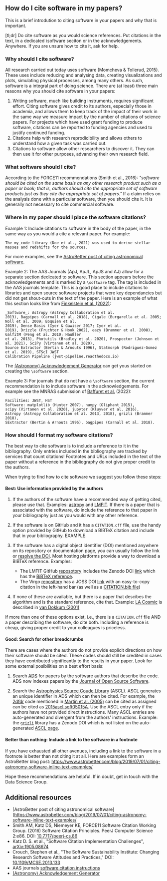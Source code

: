 ## How do I cite software in my papers?

This is a brief introdution to citing software in your papers and why that is important. 

[tl;dr] Do cite software as you would science references. Put citations in the text, in a dedicated \software seciton or in the acknowledgements. Anywhere. If you are unsure how to cite it, ask for help.

### Why should I cite software? 

All research carried out today uses software (Momcheva & Tollerud, 2015). These uses include reducing and analysing data, creating visualizations and plots, simulating physical processes, among many others. As such, software is a integral part of doing science. There are (at least) three main reasons why you should cite software in your papers:

1. Writing software, much like building instruments, requires significant effort. Citing software gives credit to its authors, especially those in academia, and allows them to keep track of the impact of their work in the same way we measure impact by the number of citations of science papers. For  projects which have used grant funding to produce software, citations can be reported to funding agencies and used to justify continued funding.
2. Citations help with research reprodicibility and allows others to understand how a given task was carried out. 
3. Citations to software allow other researchers to discover it. They can then use it for other purposes, advancing their own research field.

### What software should I cite?

According to the FORCE11 recommendations (Smith et al., 2016): _"software should be cited on the same basis as any other research product such as a paper or book; that is, authors should cite the appropriate set of software products just as they cite the appropriate set of papers."_ If a claim relies on the analysis done with a particular software, then you should cite it. It is generally not necessary to cite commercial software.

### Where in my paper should I place the software citations? 

Example 1: Include citations to software in the body of the paper, in the same way as you would a cite a relevant paper. For example:

```The my_code library (Doe et al., 2021) was used to derive stellar masses and redshifts for the sources.```

For more examples, see the [AstroBetter post of citing astronomical software](https://www.astrobetter.com/blog/2019/07/01/citing-astronomy-software-inline-text-examples/).

Example 2: The AAS Journals (ApJ, ApJL, ApJS and AJ) allow for a separate section dedicated to software. This section appears before the acknowledgements and is marked by a ```\software``` tag. The tag is included in the AAS journals template. This is a good place to include citations to libraries and open source software projects that were key dependancies but did not get shout-outs in the text of the paper. Here is an example of what this section looks like from [Finkelstein et al. (2022)](https://arxiv.org/pdf/2207.12474.pdf):

```
_Software_: Astropy (Astropy Collaboration et al.
2013), Bagpipes (Carnall et al. 2018), Cigale (Burgarella et al. 2005; Noll et al. 2009; Boquien et al.
2019), Dense Basis (Iyer & Gawiser 2017; Iyer et al.
2019), Drizzle (Fruchter & Hook 2002), eazy (Brammer et al. 2008), GalfitM (Peng et al. 2010; Haußler
et al. 2013), Photutils (Bradley et al. 2020), Prospector (Johnson et al. 2021), SciPy (Virtanen et al. 2020),
Source Extractor (Bertin & Arnouts 1996), Statmorph (Rodriguez-Gomez et al. 2019), STScI JWST
Calibration Pipeline (jwst-pipeline.readthedocs.io)
```
The [(Astronomy) Acknowledgement Generator](https://github.com/astrofrog/acknowledgment-generator) can get yous started on creating the ```\software``` section. 

Example 3: For journals that do not have a ```\software``` section, the current recommendation is to include software in the acknowledgements. For example see the MNRAS submission of [Baffuret et al.](https://arxiv.org/pdf/2207.14733.pdf) (2022): 

```
Facilities: JWST, HST
Software: matplotlib (Hunter 2007), numpy (Oliphant 2015),
scipy (Virtanen et al. 2020), jupyter (Kluyver et al. 2016),
Astropy (Astropy Collaboration et al. 2013, 2018), grizli (Brammer 2018), 
SExtractor (Bertin & Arnouts 1996), bagpipes (Carnall et al. 2018).
```

### How should I format my software citations?

The best way to cite software is to include a reference to it in the bibliography. Only entries included in the bibliography are tracked by services that count citations! Footnotes and URLs included in the text of the paper without a reference in the bibliography do not give proper credit to the authors. 

When trying to find how to cite software we suggest you follow these steps:

#### Best: Use information provided by the authors

1. If the authors of the software have a recommended way of getting cited, please use that. Examples: [astropy](https://www.astropy.org/acknowledging.html) and [LMFIT](https://lmfit.github.io/lmfit-py/faq.html#how-should-i-cite-lmfit). If there is a paper that is associated with the software, do include the reference to that paper in your bibliography just as you would with any other reference. 

2. If the software is on GitHub and it has a `CITATION.cff` file, use the handy option provided by GitHub to download a BIBTeX citation and include that in your bibliography. EXAMPLE.

3. If the software has a digital object identifier (DOI) mentioned anywhere on its repository or documentation page, you can usually follow the link or [resolve the DOI](https://dx.doi.org/). Most hosting platforms provide a way to download a BIBTeX reference. Examples: 
    - The LMFIT GitHub [reposotory](https://github.com/lmfit/lmfit-py/tree/1.0.3) includes the Zenodo DOI [link](https://zenodo.org/record/11813#.YqKAgxNBxBw) which has the [BiBTeX reference](https://zenodo.org/record/5570790/export/hx#.YqKArBNBxBw).
    - The Virgo [repository](https://github.com/0xCoto/Virgo) has a JOSS DOI [link](https://joss.theoj.org/papers/10.21105/joss.03067) with an easy-to-copy citation in the left-hand bar (as well as a [CITATION.bib file](https://github.com/0xCoto/Virgo/blob/master/CITATION.bib))

4. If none of these are available, but there is a paper that descibes the algorithm and is the standard reference, cite that. Example: [LA Cosmic](http://www.astro.yale.edu/dokkum/lacosmic/) is described in [van Dokkum (2001)](https://ui.adsabs.harvard.edu/abs/2001PASP..113.1420V/abstract)

If more than one of these options exist, i.e., there is a `CITATION.cff` file AND a paper describing the software, do cite both. Including a reference is cheap, giving proper credit to your colleagues is priceless.

#### Good: Search for other breadcrumbs

There are cases where the authors do not provide explicit directions on how their software should be cited. These codes should still be credited in cases they have contributed significantly to the results in your paper. Look for some external posibilities on a best effort basis:

1. Search [ADS](https://ui.adsabs.harvard.edu/) for papers by the software authors that describe the code. ADS now indexes papers by the [Journal of Open Source Software](https://joss.theoj.org/).

2. Search the [Astrophysics Source Coude Library](https://ascl.net/) (ASCL). ASCL generates an unique identifier in ADS which can then be cited. For example, the [2dfdr](https://ascl.net/1505.015) code mentioned in [Martin et al. (2005)](https://ui.adsabs.harvard.edu/abs/2005PASA...22..236M/abstract) can be cited as assigned can be cited as [2015ascl.soft05015A](https://ui.adsabs.harvard.edu/abs/2015ascl.soft05015A/abstract). Use the ASCL entry only if the authors have not provided direct instructions. Many ASCL entries are auto-generated and divergent from the authors' instructions. Example: the [`grizli`](https://github.com/gbrammer/grizli) library has a Zenodo DOI which is not listed on the auto-generated [ASCL page](https://ascl.net/1905.001).

#### Better than nothing: Include a link to the software in a footnote 

If you have exhausted all other avenues, including a link to the software in a footnote is better than not citing it at all. Here are examples form an AstroBetter blog post: https://www.astrobetter.com/blog/2019/07/01/citing-astronomy-software-inline-text-examples/

Hope these recommendations are helpful. If in doubt, get in touch with the Data Science Group. 


## Additional resources

- [AstroBetter post of citing astronomical software](https://www.astrobetter.com/blog/2019/07/01/citing-astronomy-software-inline-text-examples/
- Smith AM, Katz DS, Niemeyer KE, FORCE11 Software Citation Working Group.
(2016) Software Citation Principles. PeerJ Computer Science 2:e86.
DOI: [10.7717/peerj-cs.86](https://doi.org/10.7717/peerj-cs.86)
- Katz D. S. et al., "Software Citation Implementation Challenges", [arXiv:1905.08674](https://arxiv.org/abs/1905.08674)
- Crouch, Stephen et al., "The Software Sustainability Institute: Changing Research Software Attitudes and Practices," DOI: [10.1109/MCSE.2013.133](http://dx.doi.org/10.1109/MCSE.2013.133)
- AAS journals [software citation instructions](https://journals.aas.org/references/#software)
- [(Astronomy) Acknowledgement Generator](https://github.com/astrofrog/acknowledgment-generator)
